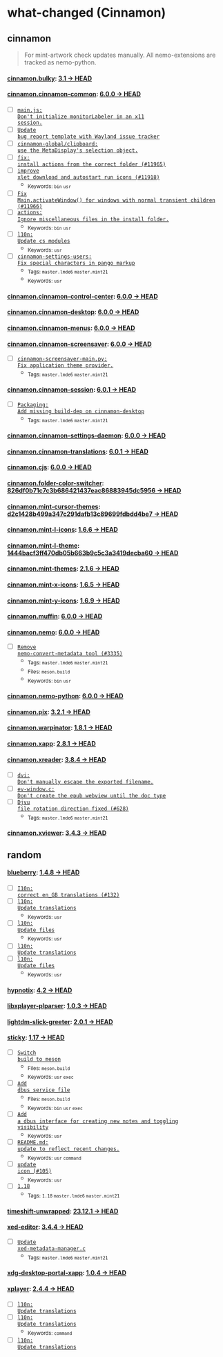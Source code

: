 # what-changed (Cinnamon)
## cinnamon
> For mint-artwork check updates manually. All nemo-extensions are tracked as nemo-python.

#### [cinnamon.bulky](https://github.com/linuxmint/bulky): [3.1 → HEAD](https://github.com/linuxmint/bulky/compare/3.1...HEAD)


#### [cinnamon.cinnamon-common](https://github.com/linuxmint/cinnamon): [6.0.0 → HEAD](https://github.com/linuxmint/cinnamon/compare/6.0.0...HEAD)

- [ ] [<code>main.js: Don't initialize monitorLabeler in an x11 session.</code>](https://github.com/linuxmint/cinnamon/commit/f83fe2b4e3aa2545f06b1bd480bcff163001a35d)
- [ ] [<code>Update bug report template with Wayland issue tracker</code>](https://github.com/linuxmint/cinnamon/commit/b7f7ef9e33cce5385a686fc232b2b6e07435dba6)
- [ ] [<code>cinnamon-global/clipboard: use the MetaDisplay's selection object.</code>](https://github.com/linuxmint/cinnamon/commit/ba15e7eea3670d5053452b6630385d65c6e3217d)
- [ ] [<code>fix: install actions from the correct folder (#11965)</code>](https://github.com/linuxmint/cinnamon/commit/9eeeece432599f743c19c1fef940b0d43463d3b6)
- [ ] [<code>improve xlet download and autostart run icons (#11918)</code>](https://github.com/linuxmint/cinnamon/commit/545de4519c092035073c84a5005c2b288c6a30d3)
  - <sub>Keywords: <code>bin</code> <code>usr</code></sub>
- [ ] [<code>Fix Main.activateWindow() for windows with normal transient children (#11966)</code>](https://github.com/linuxmint/cinnamon/commit/eff19d29f88d1a24368b3f1a3bc948a58217ba2d)
- [ ] [<code>actions: Ignore miscellaneous files in the install folder.</code>](https://github.com/linuxmint/cinnamon/commit/21b8c3f2fc57e558757f710929d15ec8774807c3)
  - <sub>Keywords: <code>bin</code> <code>usr</code></sub>
- [ ] [<code>l10n: Update cs modules</code>](https://github.com/linuxmint/cinnamon/commit/07c8ddefff57022b54647d686cacd8ead2db5873)
  - <sub>Keywords: <code>usr</code></sub>
- [ ] [<code>cinnamon-settings-users: Fix special characters in pango markup</code>](https://github.com/linuxmint/cinnamon/commit/0f0a8be3b2643de78319ddd48f129aaed48da5f9)
  - <sub>Tags: <code>master.lmde6</code> <code>master.mint21</code></sub>
  - <sub>Keywords: <code>usr</code></sub>

#### [cinnamon.cinnamon-control-center](https://github.com/linuxmint/cinnamon-control-center): [6.0.0 → HEAD](https://github.com/linuxmint/cinnamon-control-center/compare/6.0.0...HEAD)


#### [cinnamon.cinnamon-desktop](https://github.com/linuxmint/cinnamon-desktop): [6.0.0 → HEAD](https://github.com/linuxmint/cinnamon-desktop/compare/6.0.0...HEAD)


#### [cinnamon.cinnamon-menus](https://github.com/linuxmint/cinnamon-menus): [6.0.0 → HEAD](https://github.com/linuxmint/cinnamon-menus/compare/6.0.0...HEAD)


#### [cinnamon.cinnamon-screensaver](https://github.com/linuxmint/cinnamon-screensaver): [6.0.0 → HEAD](https://github.com/linuxmint/cinnamon-screensaver/compare/6.0.0...HEAD)

- [ ] [<code>cinnamon-screensaver-main.py: Fix application theme provider.</code>](https://github.com/linuxmint/cinnamon-screensaver/commit/37ab8ed18f35591f2bd99043f12c06d98b4527db)
  - <sub>Tags: <code>master.lmde6</code> <code>master.mint21</code></sub>

#### [cinnamon.cinnamon-session](https://github.com/linuxmint/cinnamon-session): [6.0.1 → HEAD](https://github.com/linuxmint/cinnamon-session/compare/6.0.1...HEAD)

- [ ] [<code>Packaging: Add missing build-dep on cinnamon-desktop</code>](https://github.com/linuxmint/cinnamon-session/commit/38c8fd0674e67d48d0fad47515be02b5a7604979)
  - <sub>Tags: <code>master.lmde6</code> <code>master.mint21</code></sub>

#### [cinnamon.cinnamon-settings-daemon](https://github.com/linuxmint/cinnamon-settings-daemon): [6.0.0 → HEAD](https://github.com/linuxmint/cinnamon-settings-daemon/compare/6.0.0...HEAD)


#### [cinnamon.cinnamon-translations](https://github.com/linuxmint/cinnamon-translations): [6.0.1 → HEAD](https://github.com/linuxmint/cinnamon-translations/compare/6.0.1...HEAD)


#### [cinnamon.cjs](https://github.com/linuxmint/cjs): [6.0.0 → HEAD](https://github.com/linuxmint/cjs/compare/6.0.0...HEAD)


#### [cinnamon.folder-color-switcher](https://github.com/linuxmint/folder-color-switcher): [826df0b71c7c3b686421437eac86883945dc5956 → HEAD](https://github.com/linuxmint/folder-color-switcher/compare/826df0b71c7c3b686421437eac86883945dc5956...HEAD)


#### [cinnamon.mint-cursor-themes](https://github.com/linuxmint/mint-cursor-themes): [d2c1428b499a347c291dafb13c89699fdbdd4be7 → HEAD](https://github.com/linuxmint/mint-cursor-themes/compare/d2c1428b499a347c291dafb13c89699fdbdd4be7...HEAD)


#### [cinnamon.mint-l-icons](https://github.com/linuxmint/mint-l-icons): [1.6.6 → HEAD](https://github.com/linuxmint/mint-l-icons/compare/1.6.6...HEAD)


#### [cinnamon.mint-l-theme](https://github.com/linuxmint/mint-l-theme): [1444bacf3ff470db05b663b9c5c3a3419decba60 → HEAD](https://github.com/linuxmint/mint-l-theme/compare/1444bacf3ff470db05b663b9c5c3a3419decba60...HEAD)


#### [cinnamon.mint-themes](https://github.com/linuxmint/mint-themes): [2.1.6 → HEAD](https://github.com/linuxmint/mint-themes/compare/2.1.6...HEAD)


#### [cinnamon.mint-x-icons](https://github.com/linuxmint/mint-x-icons): [1.6.5 → HEAD](https://github.com/linuxmint/mint-x-icons/compare/1.6.5...HEAD)


#### [cinnamon.mint-y-icons](https://github.com/linuxmint/mint-y-icons): [1.6.9 → HEAD](https://github.com/linuxmint/mint-y-icons/compare/1.6.9...HEAD)


#### [cinnamon.muffin](https://github.com/linuxmint/muffin): [6.0.0 → HEAD](https://github.com/linuxmint/muffin/compare/6.0.0...HEAD)


#### [cinnamon.nemo](https://github.com/linuxmint/nemo): [6.0.0 → HEAD](https://github.com/linuxmint/nemo/compare/6.0.0...HEAD)

- [ ] [<code>Remove nemo-convert-metadata tool (#3335)</code>](https://github.com/linuxmint/nemo/commit/10181e961fb0cdb8dc701bccff0be0acdbc8accf)
  - <sub>Tags: <code>master.lmde6</code> <code>master.mint21</code></sub>
  - <sub>Files: <code>meson.build</code></sub>
  - <sub>Keywords: <code>bin</code> <code>usr</code></sub>

#### [cinnamon.nemo-python](https://github.com/linuxmint/nemo-extensions): [6.0.0 → HEAD](https://github.com/linuxmint/nemo-extensions/compare/6.0.0...HEAD)


#### [cinnamon.pix](https://github.com/linuxmint/pix): [3.2.1 → HEAD](https://github.com/linuxmint/pix/compare/3.2.1...HEAD)


#### [cinnamon.warpinator](https://github.com/linuxmint/warpinator): [1.8.1 → HEAD](https://github.com/linuxmint/warpinator/compare/1.8.1...HEAD)


#### [cinnamon.xapp](https://github.com/linuxmint/xapp): [2.8.1 → HEAD](https://github.com/linuxmint/xapp/compare/2.8.1...HEAD)


#### [cinnamon.xreader](https://github.com/linuxmint/xreader): [3.8.4 → HEAD](https://github.com/linuxmint/xreader/compare/3.8.4...HEAD)

- [ ] [<code>dvi: Don't manually escape the exported filename.</code>](https://github.com/linuxmint/xreader/commit/ffdad9225336af1cb66f8af46f80aeef4a7d81ea)
- [ ] [<code>ev-window.c: Don't create the epub webview until the doc type</code>](https://github.com/linuxmint/xreader/commit/be4400f97ae3364c5e910609ea7706db3f54eeac)
- [ ] [<code>Djvu file rotation direction fixed (#628)</code>](https://github.com/linuxmint/xreader/commit/4902eaea4886c700efee6214c4520bce6cd8080a)
  - <sub>Tags: <code>master.lmde6</code> <code>master.mint21</code></sub>

#### [cinnamon.xviewer](https://github.com/linuxmint/xviewer): [3.4.3 → HEAD](https://github.com/linuxmint/xviewer/compare/3.4.3...HEAD)

## random

#### [blueberry](https://github.com/linuxmint/blueberry): [1.4.8 → HEAD](https://github.com/linuxmint/blueberry/compare/1.4.8...HEAD)

- [ ] [<code>I10n: correct en_GB translations (#132)</code>](https://github.com/linuxmint/blueberry/commit/26e5e1368ddf8a37d71825055638b96d3e3bd823)
- [ ] [<code>l10n: Update translations</code>](https://github.com/linuxmint/blueberry/commit/18337ce002b94a6337b495e507166228c9c23eea)
  - <sub>Keywords: <code>usr</code></sub>
- [ ] [<code>l10n: Update files</code>](https://github.com/linuxmint/blueberry/commit/dc93fb9fb015a9dbb02560b2f7e811ca5b01ebfc)
  - <sub>Keywords: <code>usr</code></sub>
- [ ] [<code>l10n: Update translations</code>](https://github.com/linuxmint/blueberry/commit/566ca58e6e24200bf676819646a3db6e79f619ec)
- [ ] [<code>l10n: Update files</code>](https://github.com/linuxmint/blueberry/commit/ffc02fc8d78302db1d19f35a862c95b56fc25241)
  - <sub>Keywords: <code>usr</code></sub>

#### [hypnotix](https://github.com/linuxmint/hypnotix): [4.2 → HEAD](https://github.com/linuxmint/hypnotix/compare/4.2...HEAD)


#### [libxplayer-plparser](https://github.com/linuxmint/xplayer-plparser): [1.0.3 → HEAD](https://github.com/linuxmint/xplayer-plparser/compare/1.0.3...HEAD)


#### [lightdm-slick-greeter](https://github.com/linuxmint/slick-greeter): [2.0.1 → HEAD](https://github.com/linuxmint/slick-greeter/compare/2.0.1...HEAD)


#### [sticky](https://github.com/linuxmint/sticky): [1.17 → HEAD](https://github.com/linuxmint/sticky/compare/1.17...HEAD)

- [ ] [<code>Switch build to meson</code>](https://github.com/linuxmint/sticky/commit/be2265e7d6c2eee5bc4a70c4de1cc08b715a947e)
  - <sub>Files: <code>meson.build</code></sub>
  - <sub>Keywords: <code>usr</code> <code>exec</code></sub>
- [ ] [<code>Add dbus service file</code>](https://github.com/linuxmint/sticky/commit/8c20d4001107432d6a2a6c4f0338ffcc52948b82)
  - <sub>Files: <code>meson.build</code></sub>
  - <sub>Keywords: <code>bin</code> <code>usr</code> <code>exec</code></sub>
- [ ] [<code>Add a dbus interface for creating new notes and toggling visibility</code>](https://github.com/linuxmint/sticky/commit/6129693f2415e0fd3e0b0d71940905f2472435f4)
  - <sub>Keywords: <code>usr</code></sub>
- [ ] [<code>README.md: update to reflect recent changes.</code>](https://github.com/linuxmint/sticky/commit/80a6a81172b8bfc8abe61334bc7a194645d3b63c)
  - <sub>Keywords: <code>usr</code> <code>command</code></sub>
- [ ] [<code>update icon (#105)</code>](https://github.com/linuxmint/sticky/commit/2c5bf810b55f259acfa02af11f8bf3fc1c959232)
  - <sub>Keywords: <code>usr</code></sub>
- [ ] [<code>1.18</code>](https://github.com/linuxmint/sticky/commit/ffc34f0445a09e7316968f4379f120b9ebc1b2ec)
  - <sub>Tags: <code>1.18</code> <code>master.lmde6</code> <code>master.mint21</code></sub>

#### [timeshift-unwrapped](https://github.com/linuxmint/timeshift): [23.12.1 → HEAD](https://github.com/linuxmint/timeshift/compare/23.12.1...HEAD)


#### [xed-editor](https://github.com/linuxmint/xed): [3.4.4 → HEAD](https://github.com/linuxmint/xed/compare/3.4.4...HEAD)

- [ ] [<code>Update xed-metadata-manager.c</code>](https://github.com/linuxmint/xed/commit/28cb2e8136c1bfe90faf5f2341bde66156990778)
  - <sub>Tags: <code>master.lmde6</code> <code>master.mint21</code></sub>

#### [xdg-desktop-portal-xapp](https://github.com/linuxmint/xdg-desktop-portal-xapp): [1.0.4 → HEAD](https://github.com/linuxmint/xdg-desktop-portal-xapp/compare/1.0.4...HEAD)


#### [xplayer](https://github.com/linuxmint/xplayer): [2.4.4 → HEAD](https://github.com/linuxmint/xplayer/compare/2.4.4...HEAD)

- [ ] [<code>l10n: Update translations</code>](https://github.com/linuxmint/xplayer/commit/cb4fb8552dcc49f0ff7e4a53b968a639cf7b3564)
- [ ] [<code>l10n: Update translations</code>](https://github.com/linuxmint/xplayer/commit/76c1e871ee2f62823352e4c52cc04b7cfabea61a)
  - <sub>Keywords: <code>command</code></sub>
- [ ] [<code>l10n: Update translations</code>](https://github.com/linuxmint/xplayer/commit/58ee54e0291dd181feac9ad3261d023aa789bc05)
